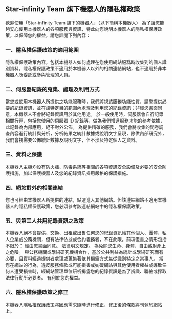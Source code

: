 ## Star-infinity Team 旗下機器人的隱私權政策

歡迎使用「Star-infinity Team 旗下的機器人」（以下簡稱本機器人） 為了讓您能夠安心使用本機器人的各項服務與資訊，特此向您說明本機器人的隱私權保護政策，以保障您的權益，請您詳閱下列內容：


### 一、隱私權保護政策的適用範圍

隱私權保護政策內容，包括本機器人如何處理在您使用網站服務時收集到的個人識別資料。隱私權保護政策不適用於本機器人以外的相關連結網站，也不適用於非本機器人所委託或參與管理的人員。
### 二、伺服器紀錄的蒐集、處理及利用方式

當您或使用本機器人所提供之功能服務時，我們將視該服務功能性質，請您提供必要的紀錄資訊，並在該特定目的範圍內處理及利用您的紀錄資訊；非經您書面同意，本機器人不會將紀錄資訊用於其他用途。 於一般使用時，伺服器會自行記錄相關行徑，包括您使用的伺服器 ID 紀錄等，做為我們增進服務功能的參考依據，此記錄為內部應用，絕不對外公佈。 為提供精確的服務，我們會將收集的問卷調查內容進行統計與分析，分析結果之統計數據或說明文字呈現，除供內部研究外，我們會視需要公佈統計數據及說明文字，但不涉及特定個人之資料。
### 三、資料之保護

本機器人主機均設有防火牆、防毒系統等相關的各項資訊安全設備及必要的安全防護措施，加以保護機器人及您的紀錄資訊採用嚴格的保護措施。
### 四、網站對外的相關連結

您也可經由本機器人所提供的連結，點選進入其他網站。但該連結網站不適用本機器人的隱私權保護政策，您必須參考該連結網站中的隱私權保護政策。
### 五、與第三人共用紀錄資訊之政策

本機器人絕不會提供、交換、出租或出售任何您的紀錄資訊給其他個人、團體、私人企業或公務機關，但有法律依據或合約義務者，不在此限。前項但書之情形包括不限於： 經由您書面同意。 法律明文規定。 為免除您生命、身體、自由或財產上之危險。 與公務機關或學術研究機構合作，基於公共利益為統計或學術研究而有必要，且資料經過提供者處理或蒐集著依其揭露方式無從識別特定之當事人。 當您在網站的行為，違反服務條款或可能損害或妨礙網站與其他使用者權益或導致任何人遭受損害時，經網站管理單位研析揭露您的紀錄資訊是為了辨識、聯絡或採取法律行動所必要者。 有利於您的權益。
### 六、隱私權保護政策之修正

本機器人隱私權保護政策將因應需求隨時進行修正，修正後的條款將刊登於網站上。
